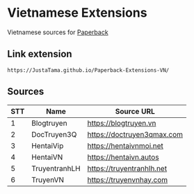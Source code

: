 # Vietnamese Extensions
Vietnamese sources for [Paperback](https://paperback.moe/)

## Link extension
```
https://JustaTama.github.io/Paperback-Extensions-VN/
```
## Sources

|STT    | Name                      | Source URL                                 |
| ----- | ------------------------- | ------------------------------------------ |
|   1   | Blogtruyen                | https://blogtruyen.vn                      |
|   2   | DocTruyen3Q               | https://doctruyen3qmax.com                 |
|   3   | HentaiVip                 | https://hentaivnmoi.net                    |
|   4   | HentaiVN                  | https://hentaivn.autos                     |
|   5   | TruyentranhLH             | https://truyentranhlh.net                  |
|   6   | TruyenVN                  | https://truyenvnhay.com                    |
